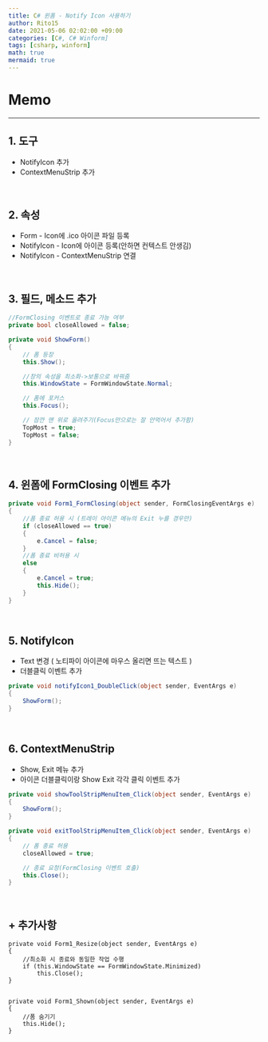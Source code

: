 ```yaml
---
title: C# 윈폼 - Notify Icon 사용하기
author: Rito15
date: 2021-05-06 02:02:00 +09:00
categories: [C#, C# Winform]
tags: [csharp, winform]
math: true
mermaid: true
---
```


# Memo
---

## 1. 도구
 - NotifyIcon 추가
 - ContextMenuStrip 추가

<br>

## 2. 속성
 - Form - Icon에 .ico 아이콘 파일 등록
 - NotifyIcon - Icon에 아이콘 등록(안하면 컨텍스트 안생김)
 - NotifyIcon - ContextMenuStrip 연결

<br>

## 3. 필드, 메소드 추가

```cs
//FormClosing 이벤트로 종료 가능 여부
private bool closeAllowed = false;

private void ShowForm()
{
    // 폼 등장
    this.Show();

    //창의 속성을 최소화->보통으로 바꿔줌
    this.WindowState = FormWindowState.Normal;

    // 폼에 포커스
    this.Focus();

    // 잠깐 맨 위로 올려주기(Focus만으로는 잘 안먹어서 추가함)
    TopMost = true;
    TopMost = false;
}
```

<br>

## 4. 윈폼에 FormClosing 이벤트 추가

```cs
private void Form1_FormClosing(object sender, FormClosingEventArgs e)
{
    //폼 종료 허용 시 (트레이 아이콘 메뉴의 Exit 누를 경우만)
    if (closeAllowed == true)
    {
        e.Cancel = false;
    }
    //폼 종료 비허용 시
    else
    {
        e.Cancel = true;
        this.Hide();
    }
}
```

<br>

## 5. NotifyIcon
 - Text 변경 ( 노티파이 아이콘에 마우스 올리면 뜨는 텍스트 )
 - 더블클릭 이벤트 추가

```cs
private void notifyIcon1_DoubleClick(object sender, EventArgs e)
{
    ShowForm();
}
```

<br>

## 6. ContextMenuStrip
 - Show, Exit 메뉴 추가
 - 아이콘 더블클릭이랑 Show Exit 각각 클릭 이벤트 추가

```cs
private void showToolStripMenuItem_Click(object sender, EventArgs e)
{
    ShowForm();
}

private void exitToolStripMenuItem_Click(object sender, EventArgs e)
{
    // 폼 종료 허용
    closeAllowed = true;

    // 종료 요청(FormClosing 이벤트 호출)
    this.Close();
}
```


<br>

## + 추가사항

```
private void Form1_Resize(object sender, EventArgs e)
{
    //최소화 시 종료와 동일한 작업 수행
    if (this.WindowState == FormWindowState.Minimized)
        this.Close();
}


private void Form1_Shown(object sender, EventArgs e)
{
    //폼 숨기기
    this.Hide();
}
```



